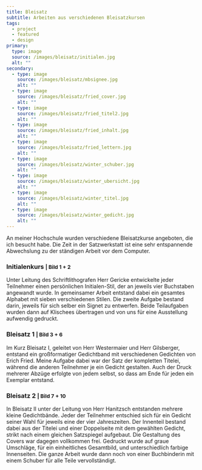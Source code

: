 ```yaml
---
title: Bleisatz
subtitle: Arbeiten aus verschiedenen Bleisatzkursen
tags: 
  - project
  - featured
  - design
primary:
  type: image
  source: /images/bleisatz/initialen.jpg
  alt: ""
secondary:
  - type: image
    source: /images/bleisatz/mbsignee.jpg
    alt: ""
  - type: image
    source: /images/bleisatz/fried_cover.jpg
    alt: ""
  - type: image
    source: /images/bleisatz/fried_titel2.jpg
    alt: ""
  - type: image
    source: /images/bleisatz/fried_inhalt.jpg
    alt: ""
  - type: image
    source: /images/bleisatz/fried_lettern.jpg
    alt: ""
  - type: image
    source: /images/bleisatz/winter_schuber.jpg
    alt: ""
  - type: image
    source: /images/bleisatz/winter_ubersicht.jpg
    alt: ""
  - type: image
    source: /images/bleisatz/winter_titel.jpg
    alt: ""
  - type: image
    source: /images/bleisatz/winter_gedicht.jpg
    alt: ""
---
```

An meiner Hochschule wurden verschiedene Bleisatzkurse angeboten, die ich besucht habe. Die Zeit in der Satzwerkstatt ist eine sehr entspannende Abwechslung zu der ständigen Arbeit vor dem Computer.

### Initialenkurs <small>| Bild 1 + 2</small>

Unter Leitung des Schriftlithografen Herr Gericke entwickelte jeder Teilnehmer einen persönlichen Initialen-Stil, der an jeweils vier Buchstaben angewandt wurde. In gemeinsamer Arbeit entstand dabei ein gesamtes Alphabet mit sieben verschiedenen Stilen. Die zweite Aufgabe bestand darin, jeweils für sich selber ein Signet zu entwerfen. Beide Teilaufgaben wurden dann auf Klischees übertragen und von uns für eine Ausstellung aufwendig gedruckt.

### Bleisatz 1 <small>| Bild 3 + 6</small>

Im Kurz Bleisatz I, geleitet von Herr Westermaier und Herr Gilsberger, entstand ein großformatiger Gedichtband mit verschiedenen Gedichten von Erich Fried. Meine Aufgabe dabei war der Satz der kompletten Titelei, während die anderen Teilnehmer je ein Gedicht gestalten. Auch der Druck mehrerer Abzüge erfolgte von jedem selbst, so dass am Ende für jeden ein Exemplar entstand. 

### Bleisatz 2 <small>| Bild 7 + 10</small>

In Bleisatz II unter der Leitung von Herr Hanitzsch entstanden mehrere kleine Gedichtbände. Jeder der Teilnehmer entschied sich für ein Gedicht seiner Wahl für jeweils eine der vier Jahreszeiten. Der Innenteil bestand dabei aus der Titelei und einer Doppelseite mit dem gewählten Gedicht, strikt nach einem gleichen Satzspiegel aufgebaut. Die Gestaltung des Covers war dagegen vollkommen frei. Gedruckt wurde auf graue Umschläge, für ein einheitliches Gesamtbild, und unterschiedlich farbige Innenseiten. Die ganze Arbeit wurde dann noch von einer Buchbinderin mit einem Schuber für alle Teile vervollständigt.